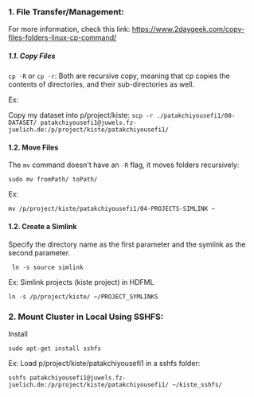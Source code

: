 
### 1. File Transfer/Management:
For more information, check this link:
https://www.2daygeek.com/copy-files-folders-linux-cp-command/

##### 1.1. Copy Files

`cp -R` or `cp -r`: Both are recursive copy, meaning that cp copies the contents of directories, and their sub-directories as well.

Ex:

Copy my dataset into p/project/kiste:
`scp -r ./patakchiyousefi1/00-DATASET/ patakchiyousefi1@juwels.fz-juelich.de:/p/project/kiste/patakchiyousefi1/`

#### 1.2. Move Files

 The `mv` command doesn't have an `-R` flag, it moves folders recursively: 
 
`sudo mv fromPath/ toPath/`

Ex:

`mv /p/project/kiste/patakchiyousefi1/04-PROJECTS-SIMLINK ~`


#### 1.2. Create a Simlink

Specify the directory name as the first parameter and the symlink as the second parameter.

` ln -s source simlink`

Ex: Simlink projects (kiste project) in HDFML

` ln -s /p/project/kiste/ ~/PROJECT_SYMLINKS `


### 2. Mount Cluster in Local Using SSHFS:

Install 

`sudo apt-get install sshfs`

Ex: Load p/project/kiste/patakchiyousefi1 in a sshfs folder:

`sshfs patakchiyousefi1@juwels.fz-juelich.de:/p/project/kiste/patakchiyousefi1/ ~/kiste_sshfs/`


